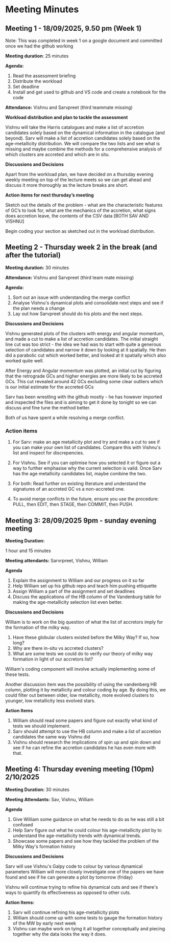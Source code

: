 # Meeting Minutes #

## Meeting 1 - 18/09/2025, 9.50 pm (Week 1)
Note: This was completed in week 1 on a google document and committed once we had the github working

**Meeting duration**: 25 minutes

**Agenda:**
1. Read the assessment briefing
2. Distribute the workload
3. Set deadline 
4. Install and get used to github and VS code and create a notebook for the code

**Attendance:** Vishnu and Sarvpreet (third teammate missing)

**Workload distribution and plan to tackle the assessment**

Vishnu will take the Harris catalogues and make a list of accretion candidates solely based on the dynamical information in the catalogue (and beyond). 
Sarv will make a list of accretion candidates solely based on the age-metallicity distribution.
We will compare the two lists and see what is missing and maybe combine the methods for a comprehensive analysis of which clusters are accreted and which are in situ. 

**Discussions and Decisions**

Apart from the workload plan, we have decided on a thursday evening weekly meeting on top of the lecture meets so we can get ahead and discuss it more thoroughly as the lecture breaks are short. 

**Action items for next thursday’s meeting**

Sketch out the details of the problem - what are the characteristic features of GC’s to look for, what are the mechanics of the accretion, what signs does accretion leave, the contents of the CSV data [BOTH SAV AND VISHNU]

Begin coding your section as sketched out in the workload distribution. 

## Meeting 2 - Thursday week 2 in the break (and after the tutorial)

**Meeting duration:** 30 minutes

**Attendance:** Vishnu and Sarvpreet (third team mate missing)

**Agenda:** 
1. Sort out an issue with understanding the merge conflict
2. Analyse Vishnu's dynamical plots and consolidate next steps and see if the plan needs a change
3. Lay out how Sarvpreet should do his plots and the next steps. 

**Discussions and Decisions**

Vishnu generated plots of the clusters with energy and angular momentum, and made a cut to make a list of accretion candidates. The initial straight line cut was too strict - the idea we had was to start with quite a generous selection of candidates and narrow it down by looking at it spatially. He then did a parabolic cut which worked better, and looked at it spatially which also worked quite well. 

After Energy and Angular momentum was plotted, an initial cut by figuring that the retrograde GCs and higher energies are more likely to be accreted GCs. This cut revealed around 42 GCs excluding some clear outliers which is our initial estimate for the accreted GCs

Sarv has been wrestling with the github mostly - he has however imported and inspected the files and is aiming to get it done by tonight so we can discuss and fine tune the method better.

Both of us have spent a while resolving a merge conflict. 


### Action items
1. For Sarv: make an age metallicity plot and try and make a cut to see if you can make your own list of candidates. Compare this with Vishnu's list and inspect for discrepencies. 

2. For Vishnu. See if you can optimise how you selected it or figure out a way to further emphasise why the current selection is valid. Once Sarv has the age metallicity candidates list, maybe combine the two.

3. For both: Read further on existing literature and understand the signatures of an accreted GC vs a non-accreted one. 

4. To avoid merge conflicts in the future, ensure you use the procedure: PULL, then EDIT, then STAGE, then COMMIT, then PUSH. 


## Meeting 3: 28/09/2025 9pm - sunday evening meeting

**Meeting Duration:** 

1 hour and 15 minutes

**Meeting attendants:** Sarvrpreet, Vishnu, William

**Agenda**

1. Explain the assignment to William and our progress on it so far
2. Help William set up his github repo and teach him pushing ettiquette
3. Assign William a part of the assignment and set deadlines
4. Discuss the applications of the HB column of the Vandenburg table for making the age-metallicity selection list even better.

**Discussions and Decisions**

William is to work on the big question of what the list of accretors imply for the formation of the milky way. 
1. Have these globular clusters existed before the Milky Way? If so, how long?
2. Why are there in-situ vs accreted clusters? 
3. What are some tests we could do to verify our theory of milky way formation in light of our accretors list? 

William's coding component will involve actually implementing some of these tests. 

Another discussion item was the possibility of using the vandenberg HB column, plotting it by metallicity and colour coding by age. By doing this, we could filter out between older, low metallicity, more evolved clusters to younger, low metallicity less evolved stars.

**Action Items**

1. William should read some papers and figure out exactly what kind of tests we should implement.
2. Sarv should attempt to use the HB column and make a list of accretion candidates the same way Vishnu did
3. Vishnu should research the implications of spin up and spin down and see if he can refine the accretion candidates he has even more with that. 


## Meeting 4: Thursday evening meeting (10pm) 2/10/2025

**Meeting Duration:** 30 minutes

**Meeting Attendants:** Sav, Vishnu, William

**Agenda**
1. Give William some guidance on what he needs to do as he was still a bit confused
2. Help Sarv figure out what he could colour his age-metallicity plot by to understand the age-metallicity trends with dynamical trends.
3. Showcase some papers and see how they tackled the problem of the Milky Way's formation history

**Discussions and Decisions**

Sarv will use Vishnu's Galpy code to colour by various dynamical parameters
William will more closely investigate one of the papers we have found and see if he can generate a plot by tomorrow (friday)

Vishnu will continue trying to refine his dynamical cuts and see if there's ways to quantify its effectiveness as opposed to other cuts. 

**Action Items:** 
1. Sarv will continue refining his age-metallicity plots
2. William should come up with some tests to gauge the formation history of the MW by early next week
3. Vishnu can maybe work on tying it all together conceptually and piecing together why the data looks the way it does. 






